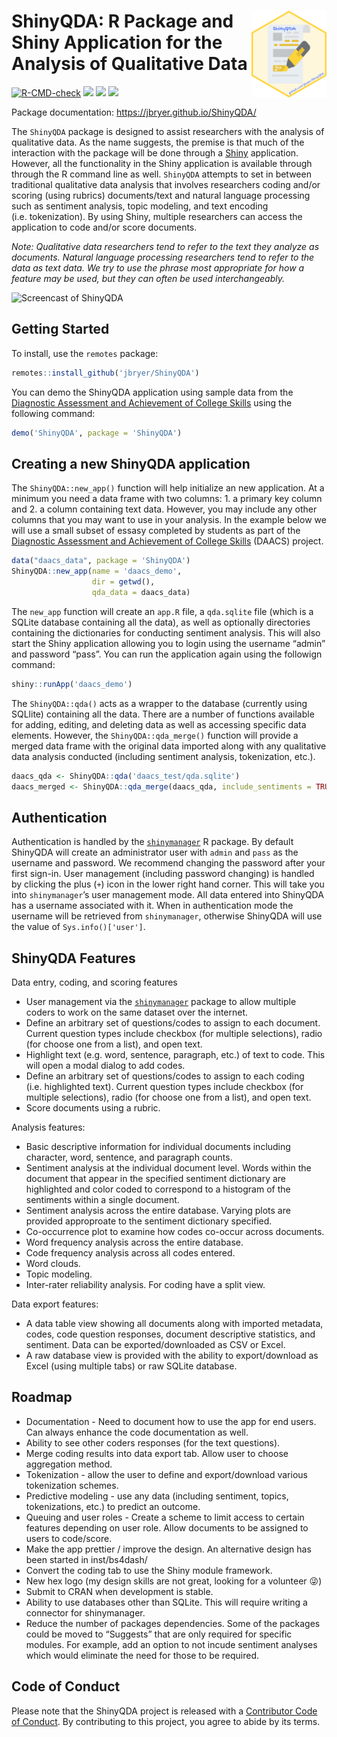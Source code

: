 
# <img src="man/figures/ShinyQDA.png" align="right" width="120" align="right" /> ShinyQDA: R Package and Shiny Application for the Analysis of Qualitative Data

<!-- badges: start -->

[![R-CMD-check](https://github.com/jbryer/ShinyQDA/actions/workflows/R-CMD-check.yaml/badge.svg)](https://github.com/jbryer/ShinyQDA/actions/workflows/R-CMD-check.yaml)
[![](https://img.shields.io/badge/devel%20version-0.5.0-blue.svg)](https://github.com/jbryer/ShinyQDA)
[![](https://www.r-pkg.org/badges/version/ShinyQDA)](https://cran.r-project.org/package=ShinyQDA)
[![](https://img.shields.io/github/last-commit/jbryer/ShinyQDA.svg)](https://github.com/jbryer/ShinyQDA/commits/main)
<!-- badges: end -->

Package documentation: <https://jbryer.github.io/ShinyQDA/>

The `ShinyQDA` package is designed to assist researchers with the
analysis of qualitative data. As the name suggests, the premise is that
much of the interaction with the package will be done through a
[Shiny](https://shiny.rstudio.com) application. However, all the
functionality in the Shiny application is available through through the
R command line as well. `ShinyQDA` attempts to set in between
traditional qualitative data analysis that involves researchers coding
and/or scoring (using rubrics) documents/text and natural language
processing such as sentiment analysis, topic modeling, and text encoding
(i.e. tokenization). By using Shiny, multiple researchers can access the
application to code and/or score documents.

*Note: Qualitative data researchers tend to refer to the text they
analyze as documents. Natural language processing researchers tend to
refer to the data as text data. We try to use the phrase most
appropriate for how a feature may be used, but they can often be used
interchangeably.*

![Screencast of ShinyQDA](man/figures/ShinyQDA_screencast.gif)

## Getting Started

To install, use the `remotes` package:

``` r
remotes::install_github('jbryer/ShinyQDA')
```

You can demo the ShinyQDA application using sample data from the
[Diagnostic Assessment and Achievement of College
Skills](https://daacs.net) using the following command:

``` r
demo('ShinyQDA', package = 'ShinyQDA')
```

## Creating a new ShinyQDA application

The `ShinyQDA::new_app()` function will help initialize an new
application. At a minimum you need a data frame with two columns: 1. a
primary key column and 2. a column containing text data. However, you
may include any other columns that you may want to use in your analysis.
In the example below we will use a small subset of essasy completed by
students as part of the [Diagnostic Assessment and Achievement of
College Skills](https://daacs.net) (DAACS) project.

``` r
data("daacs_data", package = 'ShinyQDA')
ShinyQDA::new_app(name = 'daacs_demo',
                  dir = getwd(),
                  qda_data = daacs_data)
```

The `new_app` function will create an `app.R` file, a `qda.sqlite` file
(which is a SQLite database containing all the data), as well as
optionally directories containing the dictionaries for conducting
sentiment analysis. This will also start the Shiny application allowing
you to login using the username “admin” and password “pass”. You can run
the application again using the followign command:

``` r
shiny::runApp('daacs_demo')
```

The `ShinyQDA::qda()` acts as a wrapper to the database (currently using
SQLlite) containing all the data. There are a number of functions
available for adding, editing, and deleting data as well as accessing
specific data elements. However, the `ShinyQDA::qda_merge()` function
will provide a merged data frame with the original data imported along
with any qualitative data analysis conducted (including sentiment
analysis, tokenization, etc.).

``` r
daacs_qda <- ShinyQDA::qda('daacs_test/qda.sqlite')
daacs_merged <- ShinyQDA::qda_merge(daacs_qda, include_sentiments = TRUE)
```

## Authentication

Authentication is handled by the
[`shinymanager`](https://datastorm-open.github.io/shinymanager/) R
package. By default ShinyQDA will create an administrator user with
`admin` and `pass` as the username and password. We recommend changing
the password after your first sign-in. User management (including
password changing) is handled by clicking the plus (`+`) icon in the
lower right hand corner. This will take you into `shinymanager`’s user
management mode. All data entered into ShinyQDA has a username
associated with it. When in authentication mode the username will be
retrieved from `shinymanager`, otherwise ShinyQDA will use the value of
`Sys.info()['user']`.

## ShinyQDA Features

Data entry, coding, and scoring features

  - User management via the
    [`shinymanager`](https://datastorm-open.github.io/shinymanager/)
    package to allow multiple coders to work on the same dataset over
    the internet.
  - Define an arbitrary set of questions/codes to assign to each
    document. Current question types include checkbox (for multiple
    selections), radio (for choose one from a list), and open text.
  - Highlight text (e.g. word, sentence, paragraph, etc.) of text to
    code. This will open a modal dialog to add codes.
  - Define an arbitrary set of questions/codes to assign to each coding
    (i.e. highlighted text). Current question types include checkbox
    (for multiple selections), radio (for choose one from a list), and
    open text.
  - Score documents using a rubric.

Analysis features:

  - Basic descriptive information for individual documents including
    character, word, sentence, and paragraph counts.
  - Sentiment analysis at the individual document level. Words within
    the document that appear in the specified sentiment dictionary are
    highlighted and color coded to correspond to a histogram of the
    sentiments within a single document.
  - Sentiment analysis across the entire database. Varying plots are
    provided approproate to the sentiment dictionary specified.
  - Co-occurrence plot to examine how codes co-occur across documents.
  - Word frequency analysis across the entire database.
  - Code frequency analysis across all codes entered.
  - Word clouds.
  - Topic modeling.
  - Inter-rater reliability analysis. For coding have a split view.

Data export features:

  - A data table view showing all documents along with imported
    metadata, codes, code question responses, document descriptive
    statistics, and sentiment. Data can be exported/downloaded as CSV or
    Excel.
  - A raw database view is provided with the ability to export/download
    as Excel (using multiple tabs) or raw SQLite database.

## Roadmap

  - Documentation - Need to document how to use the app for end users.
    Can always enhance the code documentation as well.
  - Ability to see other coders responses (for the text questions).
  - Merge coding results into data export tab. Allow user to choose
    aggregation method.
  - Tokenization - allow the user to define and export/download various
    tokenization schemes.
  - Predictive modeling - use any data (including sentiment, topics,
    tokenizations, etc.) to predict an outcome.
  - Queuing and user roles - Create a scheme to limit access to certain
    features depending on user role. Allow documents to be assigned to
    users to code/score.
  - Make the app prettier / improve the design. An alternative design
    has been started in inst/bs4dash/
  - Convert the coding tab to use the Shiny module framework.
  - New hex logo (my design skills are not great, looking for a
    volunteer 😜)
  - Submit to CRAN when development is stable.
  - Ability to use databases other than SQLite. This will require
    writing a connector for shinymanager.
  - Reduce the number of packages dependencies. Some of the packages
    could be moved to “Suggests” that are only required for specific
    modules. For example, add an option to not incude sentiment analyses
    which would eliminate the need for those to be required.

## Code of Conduct

Please note that the ShinyQDA project is released with a [Contributor
Code of
Conduct](https://jbryer.github.io/ShinyQDA/CODE_OF_CONDUCT.html). By
contributing to this project, you agree to abide by its terms.
